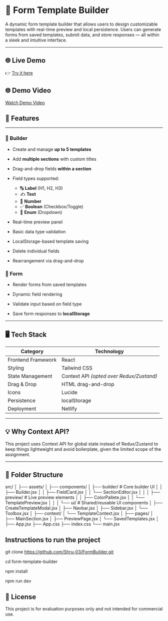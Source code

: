 # 📝 Form Template Builder

A dynamic form template builder that allows users to design customizable templates with real-time preview and local persistence. Users can generate forms from saved templates, submit data, and store responses — all within a sleek and intuitive interface.

---

## 🌐 Live Demo

👉 [Try it here](https://form-template-builder.netlify.app)

## 🌐 Demo Video

[Watch Demo Video](https://drive.google.com/file/d/1alVEar_RdpLamkuFUBsKDG9jVpVniYDp/view?usp=sharing)

## 🚀 Features

---

### 🧱 Builder

- Create and manage **up to 5 templates**
 
- Add **multiple sections** with custom titles
 
- Drag-and-drop fields **within a section**

- Field types supported:
  - 🔠 **Label** (H1, H2, H3)
  - ✍️ **Text**
  - 🔢 **Number**
  - ✅ **Boolean** (Checkbox/Toggle)
  - 🔽 **Enum** (Dropdown)
    
- Real-time preview panel
 
- Basic data type validation
 
- LocalStorage-based template saving
 
- Delete individual fields
 
- Rearrangement via drag-and-drop

### 🧾 Form

- Render forms from saved templates
 
- Dynamic field rendering
 
- Validate input based on field type
 
- Save form responses to **localStorage**

---

## 🖥️ Tech Stack

| Category           | Technology                               |
| ------------------ | ---------------------------------------- |
| Frontend Framework | React                                    |
| Styling            | Tailwind CSS                             |
| State Management   | Context API _(opted over Redux/Zustand)_ |
| Drag & Drop        | HTML drag-and-drop                       |
| Icons              | Lucide                                   |
| Persistence        | localStorage                             |
| Deployment         | Netlify                                  |

---

## 💡 Why Context API?

This project uses Context API for global state instead of Redux/Zustand to keep things lightweight and avoid boilerplate, given the limited scope of the assignment.

---

## 📁 Folder Structure

src/
│
├── assets/ 
│
├── components/
│ ├── builder/ # Core builder UI
│ │ ├── Builder.jsx
│ │ ├── FieldCard.jsx
│ │ └── SectionEditor.jsx
│ │
│ ├── preview/ # Live preview elements
│ │ ├── ColorPallete.jsx
│ │ └── TemplatePreview.jsx
│ │
│ └── ui/ # Shared/reusable UI components
│ ├── CreateTemplateModal.jsx
│ ├── Navbar.jsx
│ ├── Sidebar.jsx
│ └── Toolbox.jsx
│
├── context/
│ └── TemplateContext.jsx 
│
├── pages/ 
│ ├── MainSection.jsx
│ ├── PreviewPage.jsx
│ └── SavedTemplates.jsx
│
├── App.jsx 
├── App.css 
├── index.css 
└── main.jsx 

## Instructions to run the project

git clone https://github.com/Shru-03/FormBuilder.git

cd form-template-builder

npm install

npm run dev

## 🪪 License

This project is for evaluation purposes only and not intended for commercial use.
